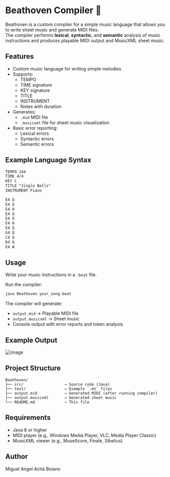 
# Beathoven Compiler 🎵

Beathoven is a custom compiler for a simple music language that allows you to write sheet music and generate MIDI files.  
The compiler performs **lexical**, **syntactic**, and **semantic** analysis of music instructions and produces playable MIDI output and MusicXML sheet music.

## Features

- Custom music language for writing simple melodies
- Supports:
  - TEMPO
  - TIME signature
  - KEY signature
  - TITLE
  - INSTRUMENT
  - Notes with duration
- Generates:
  - `.mid` MIDI file
  - `.musicxml` file for sheet music visualization
- Basic error reporting:
  - Lexical errors
  - Syntactic errors
  - Semantic errors

## Example Language Syntax

```txt
TEMPO 144
TIME 4/4
KEY C
TITLE "Jingle Bells"
INSTRUMENT Piano

E4 Q
E4 Q
E4 H
E4 Q
E4 Q
E4 H
E4 Q
G4 Q
C4 Q
D4 Q
E4 W
```

## Usage

Write your music instructions in a `.beat` file.

Run the compiler:

```bash
java Beathoven your_song.beat
```

The compiler will generate:

- `output.mid` → Playable MIDI file
- `output.musicxml` → Sheet music
- Console output with error reports and token analysis

## Example Output

![image](https://github.com/user-attachments/assets/d634b42d-4484-436e-b554-80280364a61f)

## Project Structure

```plaintext
Beathoven/
├── src/                  → Source code (Java)
├── test/                 → Example `.mt` files
├── output.mid            → Generated MIDI (after running compiler)
├── output.musicxml       → Generated sheet music
└── README.md             → This file
```

## Requirements

- Java 8 or higher
- MIDI player (e.g., Windows Media Player, VLC, Media Player Classic)
- MusicXML viewer (e.g., MuseScore, Finale, Sibelius)

## Author

Miguel Angel Achá Boiano 
